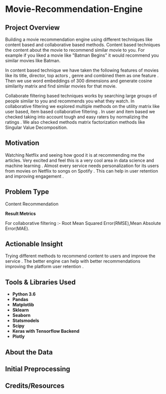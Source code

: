 # Movie-Recommendation-Engine

## Project Overview 
Building a movie recommendation engine using different techniques like content based and collaborative based methods.
Content based techniques the content about the movie to recommend similar movie to you. For example if you liked a movie like "Batman Begins" it would recommend you 
similar movies like Batman. 

In content based technique we have taken the following features of movies like its title, director, top actors , genre and combined them as one feature .
Then we use word embeddings of 300 dimensions and generate cosine similarity matrix and find similar movies for that movie.

Collaborate filtering based techniques works by searching large groups of people similar to you and recommends you what they watch.
In collaborative filtering we explored multiple methods on the utility matrix like user based, item based collaborative filtering .
In user and item based we checked taking into account tough and easy raters by normalizing the ratings .
We also checked methods matrix factorization methods like Singular Value Decomposition.


## Motivation
Watching Netflix and seeing how good it is at recommending me the articles. 
Very excited and feel this is a very cool area in data science and machine learning . 
Almost every service needs personalization for its users from movies on Netflix to songs on Spotify .
This can help in user retention and improving engagement .

## Problem Type
Content Recommendation

**Result Metrics**

For collaborative filtering :-
Root Mean Squared Error(RMSE),Mean Absolute Error(MAE).

## Actionable Insight
Trying different methods to recommend content to users and improve the service .
The better engine can help with better recommendations improving the platform user retention .


## Tools & Libraries Used
- **Python 3.6**
- **Pandas**        
- **Matplotlib**        
- **Sklearn**            
- **Seaborn**
- **Statsmodels**      
- **Scipy** 
- **Keras with Tensorflow Backend**
- **Plotly** 



       

## About the Data


## Initial Preprocessing 

## Credits/Resources

